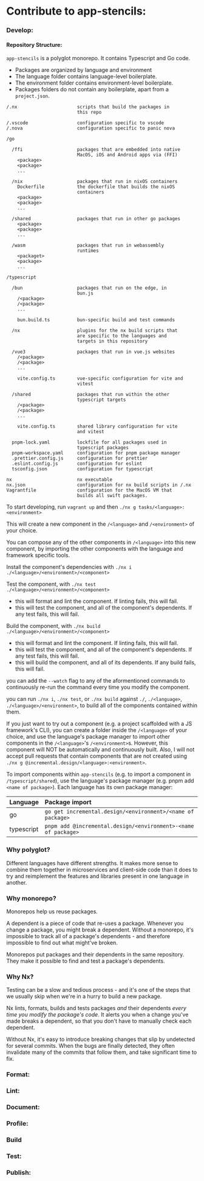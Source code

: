 # Contribute to app-stencils:

<!--
What are the prerequisites for contributing to the code?
    * provide users with containerized development environments, virtual machines, or, if developing for an embedded system, a pre-built OS image. Don't make them set up an environment from scratch.
-->

### Develop:

<!--
Tell your reader how to run the code in the development environment
-->

#### Repository Structure:

`app-stencils` is a polyglot monorepo. It contains Typescript and Go code.

- Packages are organized by language and environment
- The language folder contains language-level boilerplate.
- The environment folder contains environment-level boilerplate.
- Packages folders do not contain any boilerplate, apart from a `project.json`.

```
/.nx                      scripts that build the packages in
                          this repo

/.vscode                  configuration specific to vscode
/.nova                    configuration specific to panic nova

/go

  /ffi                    packages that are embedded into native
                          MacOS, iOS and Android apps via (FFI)
    <package>
    <package>
    ...

  /nix                    packages that run in nixOS containers
    Dockerfile            the dockerfile that builds the nixOS
                          containers
    <package>
    <package>
    ...

  /shared                 packages that run in other go packages
    <package>
    <package>
    ...

  /wasm                   packages that run in webassembly
                          runtimes
    <packaget>
    <package>
    ...

/typescript

  /bun                    packages that run on the edge, in
                          bun.js
    /<package>
    /<package>
    ...

    bun.build.ts          bun-specific build and test commands

  /nx                     plugins for the nx build scripts that
                          are specific to the languages and
                          targets in this repository

  /vue3                   packages that run in vue.js websites
    /<package>
    /<package>
    ...

    vite.config.ts        vue-specific configuration for vite and
                          vitest

  /shared                 packages that run within the other
                          typescript targets
    /<package>
    /<package>
    ...

    vite.config.ts        shared library configuration for vite
                          and vitest

  pnpm-lock.yaml          lockfile for all packages used in
                          typescript packages
  pnpm-workspace.yaml     configuration for pnpm package manager
  .prettier.config.js     configuration for prettier
  .eslint.config.js       configuration for eslint
  tsconfig.json           configuration for typescript

nx                        nx executable
nx.json                   configuration for nx build scripts in /.nx
Vagrantfile               configuration for the MacOS VM that
                          builds all swift packages.
```

To start developing, run `vagrant up` and then `./nx g tasks/<language>:<environment>`

This will create a new component in the `/<language>` and `/<environment>` of your choice.

You can compose any of the other components in `/<language>` into this new component, by importing the other components with the language and framework specific tools.

<!-- show examples? Or, maybe make a jupyter notebook?? -->

Install the component's dependencies with `./nx i ./<language>/<environment>/<component>`

Test the component, with `./nx test ./<language>/<environment>/<component>`

- this will format and lint the component. If linting fails, this will fail.
- this will test the component, and all of the component's dependents. If any test fails, this will fail.

Build the component, with `./nx build ./<language>/<environment>/<component>`

- this will format and lint the component. If linting fails, this will fail.
- this will test the component, and all of the component's dependents. If any test fails, this will fail.
- this will build the component, and all of its dependents. If any build fails, this will fail.

you can add the `--watch` flag to any of the aformentioned commands to continuously re-run the command every time you modify the component.

you can run `./nx i`, `./nx test`, or `./nx build` against `./`, `./<language>`, `./<language>/<environment>`, to build all of the components contained within them.

<!-- need to support ./nx [test | build] <language>/<environment> to build everything in language environment folder -->
<!-- need to support ./nx [test | build] <language> to build everything in -->
<!-- need to support ./nx [test | build] -->

<!-- ./nx graph <language>/<environment>/<component> to show a graph of deps ? -->

If you just want to try out a component (e.g. a project scaffolded with a JS framework's CLI), you can create a folder inside the `/<language>` of your choice, and use the language's package manager to import other components in the `/<language>`'s `/<environment>`s. However, this component will NOT be automatically and continuously built. Also, I will not accept pull requests that contain components that are not created using `./nx g @incremental.design/<language>:<environment>`.

To import components within `app-stencils` (e.g. to import a component in `/typescript/shared`), use the language's package manager (e.g. pnpm add `<name of package>`). Each language has its own package manager:

| Language   | Package import                                                 |
| :--------- | :------------------------------------------------------------- |
| go         | `go get incremental.design/<environment>/<name of package>`    |
| typescript | `pnpm add @incremental.design/<environment>-<name of package>` |

### Why polyglot?

Different languages have different strengths. It makes more sense to combine them together in microservices and client-side code than it does to try and reimplement the features and libraries present in one language in another.

### Why monorepo?

Monorepos help us reuse packages.

A dependent is a piece of code that re-uses a package. Whenever you change a package, you might break a dependent. Without a monorepo, it's impossible to track all of a package's dependents - and therefore impossible to find out what might've broken.

Monorepos put packages and their dependents in the same repository. They make it possible to find and test a package's dependents.

### Why Nx?

Testing can be a slow and tedious process - and it's one of the steps that we usually skip when we're in a hurry to build a new package.

Nx lints, formats, builds and tests packages _and_ their dependents _every time you modify the package's code_. It alerts you when a change you've made breaks a dependent, so that you don't have to manually check each dependent.

Without Nx, it's easy to introduce breaking changes that slip by undetected for several commits. When the bugs are finally detected, they often invalidate many of the commits that follow them, and take significant time to fix.

<!-- a note on how nx is used: every tool can be run manually, without nx. Sometimes, this is useful for debugging purposes. Nx just automates the running of each of these tools -->

### Format:

<!-- list formatting configs by language and target. explain the inputs and outputs for formatting steps -->

### Lint:

<!-- list lint configs by language and target. explain inputs and outputs -->

### Document:

<!-- list documentation (e.g. api documentation, test site generation) by language and target. explain how users should document code
by language and target -->

### Profile:

<!-- explain how each target is profiled for cpu and mem usage, speed -->

### Build

<!-- explain how each target is built -->
<!-- explain hermeticity (building in containers or vms) also note that even if you dev in a container, a nested container will be launched for build. that way you can't inadvertently screw up environment variables over the course of a dev session -->

### Test:

<!-- explain how each target is tested. explain how users should write tests that consume one or multiple targets -->

### Publish:

<!-- explain how each target is packaged for publishing. explain how CI publishes packages, and which branches and PRs have to pass before publish occurs. also explain how versioning works -->
